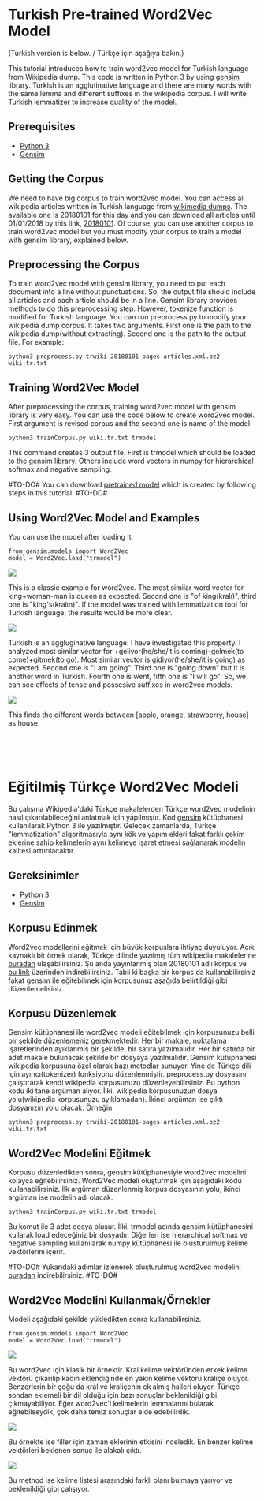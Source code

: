 # Turkish Pre-trained Word2Vec Model
(Turkish version is below. / Türkçe için aşağıya bakın.)

This tutorial introduces how to train word2vec model for Turkish language from Wikipedia dump. This code is written in Python 3 by using [gensim](https://radimrehurek.com/gensim/) library. Turkish is an agglutinative language and there are many words with the same lemma and different suffixes in the wikipedia corpus. I will write Turkish lemmatizer to increase quality of the model.

## Prerequisites
* [Python 3](https://www.python.org/download/releases/3.0/)
* [Gensim](https://radimrehurek.com/gensim/install.html)

## Getting the Corpus
We need to have big corpus to train word2vec model. You can access all wikipedia articles written in Turkish language from [wikimedia dumps](https://dumps.wikimedia.org/trwiki/). The available one is 20180101 for this day and you can download all articles until 01/01/2018 by this link, [20180101](https://dumps.wikimedia.org/trwiki/20180101/trwiki-20180101-pages-articles.xml.bz2). Of course, you can use another corpus to train word2vec model but you must modify your corpus to train a model with gensim library, explained below.

## Preprocessing the Corpus
To train word2vec model with gensim library, you need to put each document into a line without punctuations. So, the output file should include all articles and each article should be in a line. Gensim library provides methods to do this preprocessing step. However, tokenize function is modified for Turkish language. You can run preprocess.py to modify your wikipedia dump corpus. It takes two arguments. First one is the path to the wikipedia dump(without extracting). Second one is the path to the output file. For example:
```
python3 preprocess.py trwiki-20180101-pages-articles.xml.bz2 wiki.tr.txt
```

## Training Word2Vec Model
After preprocessing the corpus, training word2vec model with gensim library is very easy. You can use the code below to create word2vec model. First argument is revised corpus and the second one is name of the model. 
```
python3 trainCorpus.py wiki.tr.txt trmodel
```
This command creates 3 output file. First is trmodel which should be loaded to the gensim library. Others include word vectors in numpy for hierarchical softmax and negative sampling.

#TO-DO#
You can download [pretrained model](##TO-DO##) which is created by following steps in this tutorial.
#TO-DO#

## Using Word2Vec Model and Examples
You can use the model after loading it.
```
from gensim.models import Word2Vec
model = Word2Vec.load("trmodel")
```

![](https://farm5.staticflickr.com/4743/39094244344_7f80345b93_o_d.png)

This is a classic example for word2vec. The most similar word vector for king+woman-man is queen as expected. Second one is "of king(kralı)", third one is "king's(kralın)". If the model was trained with lemmatization tool for Turkish language, the results would be more clear.



![](https://farm5.staticflickr.com/4607/39094244434_d37288334e_o_d.png)

Turkish is an aggluginative language. I have investigated this property. I analyzed most similar vector for +geliyor(he/she/it is coming)-gelmek(to come)+gitmek(to go). Most similar vector is gidiyor(he/she/it is going) as expected. Second one is "I am going". Third one is "going down" but it is another word in Turkish. Fourth one is went, fifth one is "I will go". So, we can see effects of tense and possesive suffixes in word2vec models.



![](https://farm5.staticflickr.com/4611/39094244524_c9419a39b2_o_d.png)

This finds the different words between [apple, orange, strawberry, house] as house.

</br>
</br>
</br>

# Eğitilmiş Türkçe Word2Vec Modeli
Bu çalışma Wikipedia'daki Türkçe makalelerden Türkçe word2vec modelinin nasıl çıkarılabileceğini anlatmak için yapılmıştır. Kod [gensim](https://radimrehurek.com/gensim/) kütüphanesi kullanılarak Python 3 ile yazılmıştır. Gelecek zamanlarda, Türkçe "lemmatization" algoritmasıyla aynı kök ve yapım ekleri fakat farklı çekim eklerine sahip kelimelerin aynı kelimeye işaret etmesi sağlanarak modelin kalitesi arttırılacaktır.

## Gereksinimler
* [Python 3](https://www.python.org/download/releases/3.0/)
* [Gensim](https://radimrehurek.com/gensim/install.html)

## Korpusu Edinmek
Word2vec modellerini eğitmek için büyük korpuslara ihtiyaç duyuluyor. Açık kaynaklı bir örnek olarak, Türkçe dilinde yazılmış tüm wikipedia makalelerine [buradan](https://dumps.wikimedia.org/trwiki/) ulaşabilirsiniz. Şu anda yayınlanmış olan 20180101 adlı korpus ve [bu link](https://dumps.wikimedia.org/trwiki/20180101/trwiki-20180101-pages-articles.xml.bz2) üzerinden indirebilirsiniz. Tabii ki başka bir korpus da kullanabilirsiniz fakat gensim ile eğitebilmek için korpusunuz aşağıda belirtildiği gibi düzenlemelisiniz.

## Korpusu Düzenlemek
Gensim kütüphanesi ile word2vec modeli eğitebilmek için korpusunuzu belli bir şekilde düzenlemeniz gerekmektedir. Her bir makale, noktalama işaretlerinden ayıklanmış bir şekilde, bir satıra yazılmalıdır. Her bir satırda bir adet makale bulunacak şekilde bir dosyaya yazılmalıdır. Gensim kütüphanesi wikipedia korpusuna özel olarak bazı metodlar sunuyor. Yine de Türkçe dili için ayırıcı(tokenizer) fonksiyonu düzenlenmiştir. preprocess.py dosyasını çalıştırarak kendi wikipedia korpusunuzu düzenleyebilirsiniz. Bu python kodu iki tane argüman alıyor. İlki, wikipedia korpusunuzun dosya yolu(wikipedia korpusunuzu ayıklamadan). İkinci argüman ise çıktı dosyanızın yolu olacak. Örneğin:
```
python3 preprocess.py trwiki-20180101-pages-articles.xml.bz2 wiki.tr.txt
```

## Word2Vec Modelini Eğitmek
Korpusu düzenledikten sonra, gensim kütüphanesiyle word2vec modelini kolayca eğitebilirsiniz. Word2Vec modeli oluşturmak için aşağıdaki kodu kullanabilirsiniz. İlk argüman düzenlenmiş korpus dosyasının yolu, ikinci argüman ise modelin adı olacak.
```
python3 trainCorpus.py wiki.tr.txt trmodel
```
Bu komut ile 3 adet dosya oluşur. İlki, trmodel adında gensim kütüphanesini kullarak load edeceğiniz bir dosyadır. Diğerleri ise hierarchical softmax ve negative sampling kullanılarak numpy kütüphanesi ile oluşturulmuş kelime vektörlerini içerir.

#TO-DO#
Yukarıdaki adımlar izlenerek oluşturulmuş word2vec modelini [buradan](##TO-DO##) indirebilirsiniz.
#TO-DO#

## Word2Vec Modelini Kullanmak/Örnekler
Modeli aşağıdaki şekilde yükledikten sonra kullanabilirsiniz.
```
from gensim.models import Word2Vec
model = Word2Vec.load("trmodel")
```

![](https://farm5.staticflickr.com/4743/39094244344_7f80345b93_o_d.png)

Bu word2vec için klasik bir örnektir. Kral kelime vektöründen erkek kelime vektörü çıkarılıp kadın eklendiğinde en yakın kelime vektörü kraliçe oluyor. Benzerlerin bir çoğu da kral ve kraliçenin ek almış halleri oluyor. Türkçe sondan eklemeli bir dil olduğu için bazı sonuçlar beklenildiği gibi çıkmayabiliyor. Eğer word2vec'i kelimelerin lemmalarını bularak eğitebilseydik, çok daha temiz sonuçlar elde edebilirdik.



![](https://farm5.staticflickr.com/4607/39094244434_d37288334e_o_d.png)

Bu örnekte ise filler için zaman eklerinin etkisini inceledik. En benzer kelime vektörleri beklenen sonuç ile alakalı çıktı. 


![](https://farm5.staticflickr.com/4611/39094244524_c9419a39b2_o_d.png)

Bu method ise kelime listesi arasındaki farklı olanı bulmaya yarıyor ve beklenildiği gibi çalışıyor.

